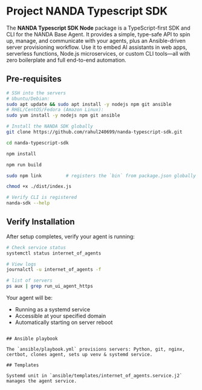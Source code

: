 # Project NANDA Typescript SDK

The **NANDA Typescript SDK Node** package is a TypeScript-first SDK and CLI for the NANDA Base Agent. It provides a simple, type-safe API to spin up, manage, and communicate with your agents, plus an Ansible-driven server provisioning workflow. Use it to embed AI assistants in web apps, serverless functions, Node.js microservices, or custom CLI tools—all with zero boilerplate and full end-to-end automation.

## Pre-requisites

```bash
# SSH into the servers
# Ubuntu/Debian:
sudo apt update && sudo apt install -y nodejs npm git ansible
# RHEL/CentOS/Fedora (Amazon Linux):
sudo yum install -y nodejs npm git ansible

# Install the NANDA SDK globally
git clone https://github.com/rahul240699/nanda-typescript-sdk.git

cd nanda-typescript-sdk

npm install

npm run build

sudo npm link         # registers the `bin` from package.json globally

chmod +x ./dist/index.js

# Verify CLI is registered
nanda-sdk --help
```

## Verify Installation

After setup completes, verify your agent is running:

```bash
# Check service status
systemctl status internet_of_agents

# View logs
journalctl -u internet_of_agents -f

# list of servers
ps aux | grep run_ui_agent_https
```

Your agent will be:

-   Running as a systemd service
-   Accessible at your specified domain
-   Automatically starting on server reboot

```

## Ansible playbook

The `ansible/playbook.yml` provisions servers: Python, git, nginx, certbot, clones agent, sets up venv & systemd service.

## Templates

Systemd unit in `ansible/templates/internet_of_agents.service.j2` manages the agent service.
```

